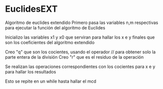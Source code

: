 # EuclidesEXT
Algoritmo de euclides extendido
Primero pasa las variables n,m respectivas para ejecutar la función del algoritmo de Euclides

Inicializo las variables x1 y x0 que serviran para hallar los x e y finales que son los coeficientes del algoritmo extendido

Creo "q" que son los cocientes, usando el operador // para obtener solo la parte entera de la división
Creo "r" que es el residuo de la operación 

Se realizan las operaciones correspondientes con los cocientes para x e y para hallar los resultados

Esto se repite en un while hasta hallar el mcd
